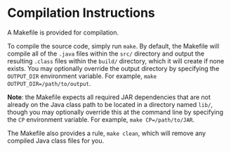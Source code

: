 # Compilation Instructions

A Makefile is provided for compilation.

To compile the source code, simply run `make`. By default, the Makefile will
compile all of the `.java` files within the `src/` directory and output the
resulting `.class` files within the `build/` directory, which it will create if
none exists. You may optionally override the output directory by specifying the
`OUTPUT_DIR` environment variable. For example, `make OUTPUT_DIR=/path/to/output`.

**Note**: the Makefile expects all required JAR dependencies that are not
already on the Java class path to be located in a directory named `lib/`, though
you may optionally override this at the command line by specifying the `CP`
environment variable. For example, `make CP=/path/to/JAR`.

The Makefile also provides a rule, `make clean`, which will remove any compiled
Java class files for you.
